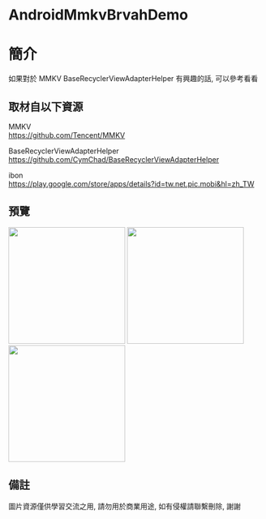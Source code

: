 # AndroidMmkvBrvahDemo

簡介
==================================
如果對於 MMKV BaseRecyclerViewAdapterHelper 有興趣的話, 可以參考看看                                   

取材自以下資源
--------
MMKV                                                                 
https://github.com/Tencent/MMKV     

BaseRecyclerViewAdapterHelper                                                                 
https://github.com/CymChad/BaseRecyclerViewAdapterHelper   
          	
ibon                                                                 
https://play.google.com/store/apps/details?id=tw.net.pic.mobi&hl=zh_TW        
                  
預覽
--------
<p align="left">
  <img src="https://i.imgur.com/rYjCcym.png" width="230"/>
  <img src="https://i.imgur.com/02gTAjk.png" width="230"/>
  <img src="https://i.imgur.com/gXxOMQ6.png" width="230"/>
</p> 

備註
--------
圖片資源僅供學習交流之用, 請勿用於商業用途, 如有侵權請聯繫刪除, 謝謝
